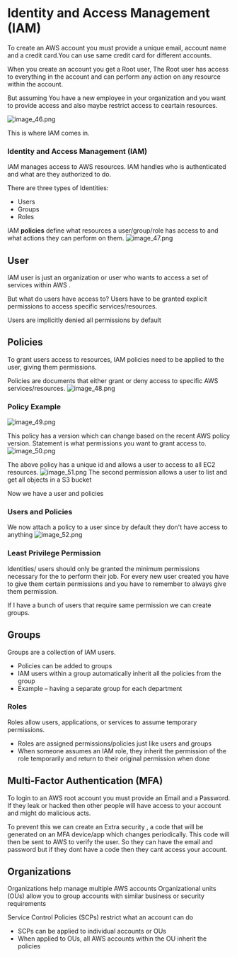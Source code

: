 # Identity and Access Management (IAM)

To create an AWS account you must provide a unique email, account name and a credit card.You can use same credit card for different accounts.

When you create an account you get a Root user, The Root user has access to everything in the account and can perform any action on any resource within the account.


<tip>
But assuming You have a new employee in your organization and you want to provide access and also maybe restrict access to ceartain resources.
</tip>

![image_46.png](image_46.png)

This is where IAM comes in.

### Identity and Access Management (IAM)

IAM manages access to AWS resources. IAM handles who is authenticated and what are they authorized to do.

There are three types of Identities:
<ul>
<li>Users</li>
<li>Groups</li>
<li>Roles</li>
</ul>

IAM **policies** define what resources a user/group/role has access to and what actions they can perform on them.
![image_47.png](image_47.png)


## User
 IAM user is just an organization or user who wants to access a set of services within AWS .

But what do users have access to?
<tip>
Users have to be granted explicit permissions to access specific
services/resources.

Users are implicitly denied all permissions by default
</tip>
## Policies
To grant users access to resources, IAM policies need to be applied to the user, giving
them permissions.

Policies are documents that either grant or deny access to specific AWS
services/resources.
![image_48.png](image_48.png)

### Policy Example

![image_49.png](image_49.png)


This policy has a version which can change based on the recent AWS policy version.
Statement is what permissions you want to grant access to.
![image_50.png](image_50.png)

The above policy has a unique id and allows a user to access to all  EC2 resources.
![image_51.png](image_51.png)
The second permission allows a user to list and get all objects in a S3  bucket

<tip>
Now we have a user and policies
</tip>

### Users and Policies
We now attach a policy to a user since by default they don't have access to anything 
![image_52.png](image_52.png)

### Least Privilege Permission
Identities/ users should only be granted the minimum permissions necessary for the to perform their job.
<tip>
For every new user created you have to give them certain permissions and you have to remember to always give them permission.

If I have a bunch of users that require same permission we can create groups.
</tip>

## Groups

Groups are a collection of IAM users.
- Policies can be added to groups
- IAM users within a group automatically inherit all the policies from the
  group
- Example – having a separate group for each department

### Roles
Roles allow users, applications, or services to assume temporary permissions.
- Roles are assigned permissions/policies just like users and groups
- When someone assumes an IAM role, they inherit the permission of the
  role temporarily and return to their original permission when done

## Multi-Factor Authentication (MFA)

To login to an AWS root account you must provide an Email and a Password. If they leak or hacked then other people will have access to 
your account and might do malicious acts.
 
To prevent this we can create an Extra security , a code that will be generated on an MFA device/app which changes periodically. This code will then be sent to AWS to verify the user. 
So they can have the email and password but if they dont have a code then they cant access your account.



## Organizations
Organizations help manage multiple AWS accounts
Organizational units (OUs) allow you to group accounts with similar business or security
requirements 

Service Control Policies (SCPs) restrict what an account can do
- SCPs can be applied to individual accounts or OUs
- When applied to OUs, all AWS accounts within the OU inherit the policies
